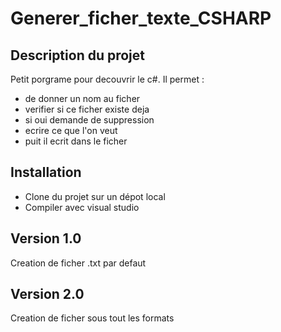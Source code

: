 # Generer_ficher_texte_CSHARP
## Description du projet
Petit porgrame pour decouvrir le c#.
Il permet :
- de donner un nom au ficher
- verifier si ce ficher existe deja
- si oui demande de suppression
- ecrire ce que l'on veut
- puit il ecrit dans le ficher

## Installation
 - Clone du projet sur un dépot local
 - Compiler avec visual studio

## Version 1.0 
Creation de ficher .txt par defaut

## Version 2.0
Creation de ficher sous tout les formats
